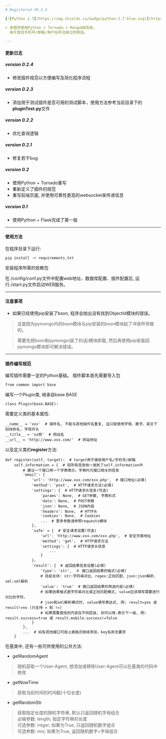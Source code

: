 ```yaml
---
# Registered V0.2.4

[![Python 2.7](https://img.shields.io/badge/python-2.7-blue.svg)](https://www.python.org/) [![License](https://img.shields.io/badge/license-GPLv3-red.svg)](https://raw.githubusercontent.com/Dk0n9/Registered/master/LICENSE)

> 本程序使用Python + Tornado + MongoDB完成,
  用于查找手机号/邮箱/用户名所注册过的网站。

---
```

#### 更新日志
##### version 0.2.4
* 修改插件规范以方便编写及简化程序流程

##### version 0.2.3
* 添加用于测试插件是否可用的测试脚本，使用方法参考当前目录下的**pluginTest.py**文件

##### version 0.2.2
* 优化查询逻辑

##### version 0.2.1
* 修复若干bug

##### version 0.2
* 使用Python + Tornado重写
* 重新定义了插件的规范
* 重写前端页面, 并使用可靠性更高的websocket来传递信息

##### version 0.1
* 使用Python + Flask完成了第一版

---
#### 使用方法
在程序目录下运行:
<pre><code>pip install -r requirements.txt</code></pre>
安装程序所需的依赖包

在./config/conf.py文件中配置web地址、数据库配置、插件配置后, 运行./start.py文件启动WEB服务。

---
#### 注意事项
- 如果已经使用pip安装了bson, 程序会抛出没有找到ObjectId模块的错误。

> 这是因为pymongo内的bson模块与pip安装的bson模块起了冲突所导致的。

> 需要先把bson和pymongo(装了的话)模块卸载, 然后再使用pip安装回pymongo模块即可解决错误。

---
#### 插件编写规范
编写插件需要一定的Python基础。
插件脚本首先需要导入包
<pre><code>from common import base</code></pre>
编写一个Plugin类, 继承自base.BASE
<pre><code>class Plugin(base.BASE):</code></pre>
需要定义类的基本属性:
<pre><code>__name__ = 'xxx'  # 插件名, 不能与其他插件名重复, 且只能使用字母、数字、英文下划线命名, 字母开头
__title__ = 'xx网'  # 网站名
__url__ = 'http://www.xxx.com/'  # 网站地址</code></pre>
以及定义类的**register**方法:
<pre><code>def register(self, target):  # target用于接收用户名/手机号/邮箱
    self.information = {  # 将所有信息统一放到了self.information中
        # 建议一个接口用一个字典表示，字典内为接口相关的信息
        'email': {
            'url': 'http://www.xxx.com/xxx.php',  # 接口地址(必填)
            'method': 'post',  # HTTP请求方法(必填)
            'settings': {  # HTTP请求头信息(可选)
                'params': None,  # GET参数, 字典形式
                'data': None,  # POST参数
                'json': None,  # JSON内容
                'headers': None,  # HTTP头
                'cookies': None,  # Cookies
                ...  # 更多参数请参照requests模块
            },
            'safe' = {  # 安全请求设置(可选)
                'url': 'http://www.xxx.com/xxx.php',  # 安全页面地址
                'method': 'get',  # HTTP请求方法
                'settings': {  # HTTP请求头信息
                    ...
                }
            }，
            'result': {  # 返回结果信息设置(必填)
                'type': 'str',  ＃ 接口返回结果的格式(必填)
                # 目前支持: str:字符串对比、regex:正则匹配、json:json解析、xml:xml解析
                'value': 'true'  # 接口返回结果的筛选内容(必填)
                # 如果结果格式是字符串对比或正则匹配模式, value应该填写需要进行对比的字符。
                # json和xml解析模式时, value填写表达式, 例: result=yes 或 result!=no (只支持 = 和 !=)
                # 如果需要查找的内容在不同层级, 则可以用.表示下一级, 例: result.success=true 或 result.mobile.success!=false
            }
        },
        ...  # 如有其他接口可按上面格式继续添加，key名称无要求
    }</code></pre>
在基类中, 还有一些可供使用的公共方法:

- getRandomAgent
> 随机获取一个User-Agent, 想添加或移除User-Agent可以在基类的代码中修改

- getNowTime
> 获取当前时间的时间戳(十位长度)

- getRandomStr
> 获取指定长度的随机字符串, 默认只返回随机字母组合<br/>
> 必输参数: length; 指定字符串的长度<br/>
> 可选参数: intger; 如果为True, 只返回随机数字组合<br/>
> 可选参数: mix; 如果为True, 返回随机数字+字母组合<br/>
